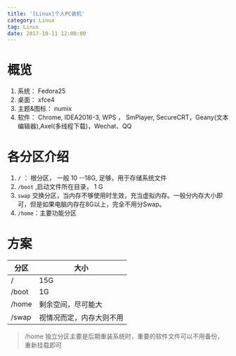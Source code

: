```yaml
---
title: '[Linux]个人PC装机'
category: Linux
tag: Linux
date: 2017-10-11 12:00:00
---
```


# 概览

1. 系统： Fedora25
2. 桌面： xfce4
3. 主题&图标： numix
4. 软件： Chrome, IDEA2016-3, WPS ， SmPlayer, SecureCRT，Geany(文本编辑器),Axel(多线程下载)，Wechat、QQ



# 各分区介绍

1. `/` ： 根分区， 一般 10 --18G, 足够，用于存储系统文件
2. `/boot` ,启动文件所在目录， 1 G
3. `swap` 交换分区，当内存不够使用时生效，充当虚拟内存。一般分内存大小即可，但是如果电脑内存在8G以上，完全不用分Swap。
4. `/home`：主要功能分区

# 方案

|   分区  | 大小    |
|-----|-----|
| /  |   15G  |
| /boot |   1G |
| /home | 剩余空间，尽可能大 |
| /swap   |   视情况而定，内存大则不用  |

> /home 独立分区主要是后期重装系统时，重要的软件文件可以不用备份，重新挂载即可



